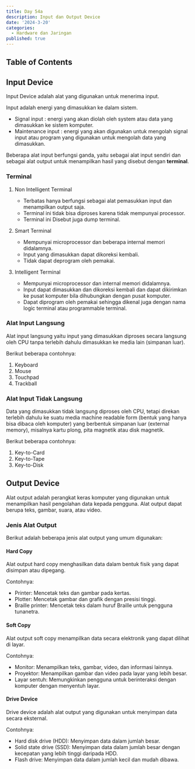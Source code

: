 ```yaml
---
title: Day 54a
description: Input dan Output Device
date: '2024-3-20'
categories:
  - Hardware dan Jaringan
published: true
---
```


## Table of Contents

## Input Device

Input Device adalah alat yang digunakan untuk menerima input.

Input adalah energi yang dimasukkan ke dalam sistem.

- Signal input : energi yang akan diolah oleh system atau data yang dimasukkan ke sistem komputer.
- Maintenance input : energi yang akan digunakan untuk mengolah signal input atau program yang digunakan untuk mengolah data yang dimasukkan.

Beberapa alat input berfungsi ganda, yaitu sebagai alat input sendiri dan sebagai
alat output untuk menampilkan hasil yang disebut dengan **terminal**.

### Terminal

1. Non Intelligent Terminal

   - Terbatas hanya berfungsi sebagai alat pemasukkan input dan menampilkan output saja.
   - Terminal ini tidak bisa diproses karena tidak mempunyai processor.
   - Terminal ini Disebut juga dump terminal.

2. Smart Terminal
   - Mempunyai microprocessor dan beberapa internal memori didalamnya.
   - Input yang dimasukkan dapat dikoreksi kembali.
   - Tidak dapat deprogram oleh pemakai.
3. Intelligent Terminal
   - Mempunyai microprocessor dan internal memori didalamnya.
   - Input dapat dimasukkan dan dikoreksi kembali dan dapat dikirimkan ke pusat komputer bila dihubungkan dengan pusat komputer.
   - Dapat diprogram oleh pemakai sehingga dikenal juga dengan nama logic terminal atau programmable terminal.

### Alat Input Langsung

Alat input langsung yaitu input yang dimasukkan diproses secara langsung oleh CPU tanpa terlebih dahulu dimasukkan ke media lain (simpanan luar).

Berikut beberapa contohnya:

1. Keyboard
2. Mouse
3. Touchpad
4. Trackball

### Alat Input Tidak Langsung

Data yang dimasukkan tidak langsung diproses oleh CPU, tetapi direkan terlebih dahulu ke suatu media machine readable form (bentuk yang hanya bisa dibaca oleh komputer) yang berbentuk simpanan luar (external memory), misalnya kartu plong, pita magnetik atau disk magnetik.

Berikut beberapa contohnya:

1. Key-to-Card
2. Key-to-Tape
3. Key-to-Disk

## Output Device

Alat output adalah perangkat keras komputer yang digunakan untuk menampilkan hasil pengolahan data kepada pengguna. Alat output dapat berupa teks, gambar, suara, atau video.

### Jenis Alat Output

Berikut adalah beberapa jenis alat output yang umum digunakan:

#### Hard Copy

Alat output hard copy menghasilkan data dalam bentuk fisik yang dapat disimpan atau dipegang.

Contohnya:

- Printer: Mencetak teks dan gambar pada kertas.
- Plotter: Mencetak gambar dan grafik dengan presisi tinggi.
- Braille printer: Mencetak teks dalam huruf Braille untuk pengguna tunanetra.

#### Soft Copy

Alat output soft copy menampilkan data secara elektronik yang dapat dilihat di layar.

Contohnya:

- Monitor: Menampilkan teks, gambar, video, dan informasi lainnya.
- Proyektor: Menampilkan gambar dan video pada layar yang lebih besar.
- Layar sentuh: Memungkinkan pengguna untuk berinteraksi dengan komputer dengan menyentuh layar.

#### Drive Device

Drive device adalah alat output yang digunakan untuk menyimpan data secara eksternal.

Contohnya:

- Hard disk drive (HDD): Menyimpan data dalam jumlah besar.
- Solid state drive (SSD): Menyimpan data dalam jumlah besar dengan kecepatan yang lebih tinggi daripada HDD.
- Flash drive: Menyimpan data dalam jumlah kecil dan mudah dibawa.
